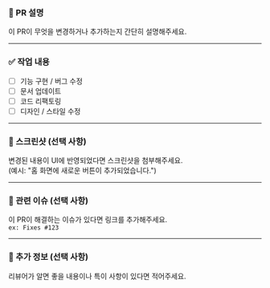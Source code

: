 ### 📝 PR 설명
이 PR이 무엇을 변경하거나 추가하는지 간단히 설명해주세요.

---

### ✅ 작업 내용
- [ ] 기능 구현 / 버그 수정
- [ ] 문서 업데이트
- [ ] 코드 리팩토링
- [ ] 디자인 / 스타일 수정

---

### 📸 스크린샷 (선택 사항)
변경된 내용이 UI에 반영되었다면 스크린샷을 첨부해주세요.  
(예시: "홈 화면에 새로운 버튼이 추가되었습니다.")

---

### 🔗 관련 이슈 (선택 사항)
이 PR이 해결하는 이슈가 있다면 링크를 추가해주세요.  
`ex: Fixes #123`

---

### 🤔 추가 정보 (선택 사항)
리뷰어가 알면 좋을 내용이나 특이 사항이 있다면 적어주세요.
